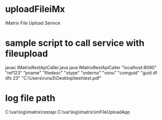 # uploadFileiMx
iMatrix File Upload Serivce

# sample script to call service with fileupload
javac IMatrixRestApiCaller.java
java IMatrixRestApiCaller "localhost:8090" "ref123" "pname" "filedesc" "vtype" "orderno" "vonu" "comguid" "guid df dfs 23" "C:\\Users\\runa3\\Desktop\\test\\test.pdf"

# log file path
C:\var\log\imatrix\restapi
C:\var\log\imatrix\imFileUploadApp